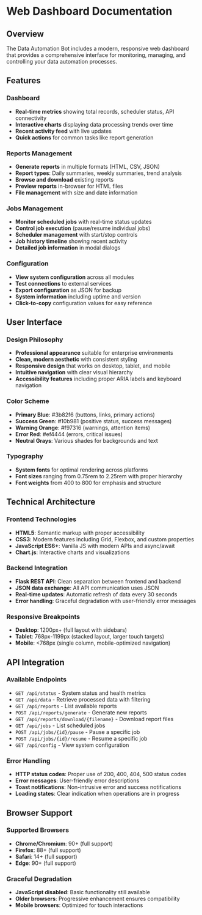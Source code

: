 # Web Dashboard Documentation

## Overview

The Data Automation Bot includes a modern, responsive web dashboard that provides a comprehensive interface for monitoring, managing, and controlling your data automation processes.

## Features

### Dashboard
- **Real-time metrics** showing total records, scheduler status, API connectivity
- **Interactive charts** displaying data processing trends over time
- **Recent activity feed** with live updates
- **Quick actions** for common tasks like report generation

### Reports Management
- **Generate reports** in multiple formats (HTML, CSV, JSON)
- **Report types**: Daily summaries, weekly summaries, trend analysis
- **Browse and download** existing reports
- **Preview reports** in-browser for HTML files
- **File management** with size and date information

### Jobs Management
- **Monitor scheduled jobs** with real-time status updates
- **Control job execution** (pause/resume individual jobs)
- **Scheduler management** with start/stop controls
- **Job history timeline** showing recent activity
- **Detailed job information** in modal dialogs

### Configuration
- **View system configuration** across all modules
- **Test connections** to external services
- **Export configuration** as JSON for backup
- **System information** including uptime and version
- **Click-to-copy** configuration values for easy reference

## User Interface

### Design Philosophy
- **Professional appearance** suitable for enterprise environments
- **Clean, modern aesthetic** with consistent styling
- **Responsive design** that works on desktop, tablet, and mobile
- **Intuitive navigation** with clear visual hierarchy
- **Accessibility features** including proper ARIA labels and keyboard navigation

### Color Scheme
- **Primary Blue**: #3b82f6 (buttons, links, primary actions)
- **Success Green**: #10b981 (positive status, success messages)
- **Warning Orange**: #f97316 (warnings, attention items)
- **Error Red**: #ef4444 (errors, critical issues)
- **Neutral Grays**: Various shades for backgrounds and text

### Typography
- **System fonts** for optimal rendering across platforms
- **Font sizes** ranging from 0.75rem to 2.25rem with proper hierarchy
- **Font weights** from 400 to 800 for emphasis and structure

## Technical Architecture

### Frontend Technologies
- **HTML5**: Semantic markup with proper accessibility
- **CSS3**: Modern features including Grid, Flexbox, and custom properties
- **JavaScript ES6+**: Vanilla JS with modern APIs and async/await
- **Chart.js**: Interactive charts and visualizations

### Backend Integration
- **Flask REST API**: Clean separation between frontend and backend
- **JSON data exchange**: All API communication uses JSON
- **Real-time updates**: Automatic refresh of data every 30 seconds
- **Error handling**: Graceful degradation with user-friendly error messages

### Responsive Breakpoints
- **Desktop**: 1200px+ (full layout with sidebars)
- **Tablet**: 768px-1199px (stacked layout, larger touch targets)
- **Mobile**: <768px (single column, mobile-optimized navigation)

## API Integration

### Available Endpoints
- `GET /api/status` - System status and health metrics
- `GET /api/data` - Retrieve processed data with filtering
- `GET /api/reports` - List available reports
- `POST /api/reports/generate` - Generate new reports
- `GET /api/reports/download/{filename}` - Download report files
- `GET /api/jobs` - List scheduled jobs
- `POST /api/jobs/{id}/pause` - Pause a specific job
- `POST /api/jobs/{id}/resume` - Resume a specific job
- `GET /api/config` - View system configuration

### Error Handling
- **HTTP status codes**: Proper use of 200, 400, 404, 500 status codes
- **Error messages**: User-friendly error descriptions
- **Toast notifications**: Non-intrusive error and success notifications
- **Loading states**: Clear indication when operations are in progress

## Browser Support

### Supported Browsers
- **Chrome/Chromium**: 90+ (full support)
- **Firefox**: 88+ (full support)
- **Safari**: 14+ (full support)
- **Edge**: 90+ (full support)

### Graceful Degradation
- **JavaScript disabled**: Basic functionality still available
- **Older browsers**: Progressive enhancement ensures compatibility
- **Mobile browsers**: Optimized for touch interactions